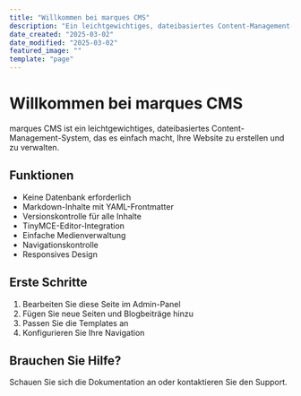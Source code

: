 ```yaml
---
title: "Willkommen bei marques CMS"
description: "Ein leichtgewichtiges, dateibasiertes Content-Management-System"
date_created: "2025-03-02"
date_modified: "2025-03-02"
featured_image: ""
template: "page"
---
```


# Willkommen bei marques CMS

marques CMS ist ein leichtgewichtiges, dateibasiertes Content-Management-System, das es einfach macht, Ihre Website zu erstellen und zu verwalten.

## Funktionen

* Keine Datenbank erforderlich
* Markdown-Inhalte mit YAML-Frontmatter
* Versionskontrolle für alle Inhalte
* TinyMCE-Editor-Integration
* Einfache Medienverwaltung
* Navigationskontrolle
* Responsives Design

## Erste Schritte

1. Bearbeiten Sie diese Seite im Admin-Panel
2. Fügen Sie neue Seiten und Blogbeiträge hinzu
3. Passen Sie die Templates an
4. Konfigurieren Sie Ihre Navigation

## Brauchen Sie Hilfe?

Schauen Sie sich die Dokumentation an oder kontaktieren Sie den Support.